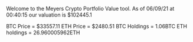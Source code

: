 Welcome to the Meyers Crypto Portfolio Value tool. 
As of 06/09/21 at 00:40:15 our valuation is $102445.1 

BTC Price = $33557.11
 ETH Price = $2480.51
BTC Holdings = 1.06BTC
 ETH holdings = 26.960005962ETH 
